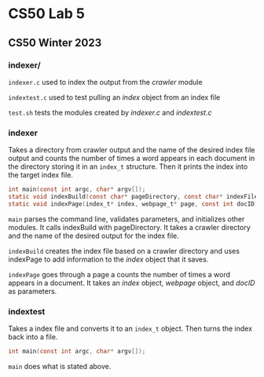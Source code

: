 # CS50 Lab 5
## CS50 Winter 2023

### indexer/

`indexer.c` used to index the output from the *crawler* module

`indextest.c` used to test pulling an _index_ object from an index file

`test.sh` tests the modules created by _indexer.c_ and _indextest.c_

### indexer

Takes a directory from crawler output and the name of the desired index file output and counts the number of times a word appears in each document in the directory storing it in an `index_t` structure. Then it prints the index into the target index file.

```c
int main(const int argc, char* argv[]);
static void indexBuild(const char* pageDirectory, const char* indexFilename);
static void indexPage(index_t* index, webpage_t* page, const int docID);
```

`main` parses the command line, validates parameters, and initializes other modules. It calls indexBuild with pageDirectory. It takes a crawler directory and the name of the desired output for the index file.

`indexBuild` creates the index file based on a crawler directory and uses indexPage to add information to the _index_ object that it saves.

`indexPage` goes through a page a counts the number of times a word appears in a document. It takes an _index_ object, _webpage_ object, and _docID_ as parameters.

### indextest

Takes a index file and converts it to an `index_t` object. Then turns the index back into a file.

```c
int main(const int argc, char* argv[]);
```

`main` does what is stated above.